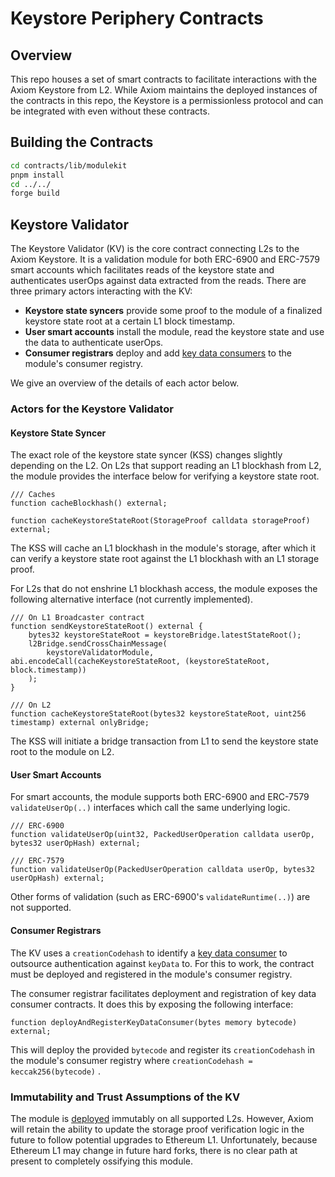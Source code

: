 # Keystore Periphery Contracts

## Overview

This repo houses a set of smart contracts to facilitate interactions with the Axiom Keystore from L2. While Axiom maintains the deployed instances of the contracts in this repo, the Keystore is a permissionless protocol and can be integrated with even without these contracts.

## Building the Contracts

```bash
cd contracts/lib/modulekit
pnpm install
cd ../../
forge build
```

## Keystore Validator

The Keystore Validator (KV) is the core contract connecting L2s to the Axiom Keystore. It is a validation module for both ERC-6900 and ERC-7579 smart accounts which facilitates reads of the keystore state and authenticates userOps against data extracted from the reads. There are three primary actors interacting with the KV:

- **Keystore state syncers** provide some proof to the module of a finalized keystore state root at a certain L1 block timestamp.
- **User smart accounts** install the module, read the keystore state and use the data to authenticate userOps.
- **Consumer registrars** deploy and add [key data consumers](https://keystore-docs.vercel.app/docs/creating-a-keystore-account-type/key-data-consumer) to the module's consumer registry.

We give an overview of the details of each actor below.

### Actors for the Keystore Validator

#### Keystore State Syncer

The exact role of the keystore state syncer (KSS) changes slightly depending on the L2. On L2s that support reading an L1 blockhash from L2, the module provides the interface below for verifying a keystore state root.

```solidity
/// Caches
function cacheBlockhash() external;

function cacheKeystoreStateRoot(StorageProof calldata storageProof) external;
```

The KSS will cache an L1 blockhash in the module's storage, after which it can verify a keystore state root against the L1 blockhash with an L1 storage proof.

For L2s that do not enshrine L1 blockhash access, the module exposes the following alternative interface (not currently implemented).

```solidity
/// On L1 Broadcaster contract
function sendKeystoreStateRoot() external {
    bytes32 keystoreStateRoot = keystoreBridge.latestStateRoot();
    l2Bridge.sendCrossChainMessage(
        keystoreValidatorModule, abi.encodeCall(cacheKeystoreStateRoot, (keystoreStateRoot, block.timestamp))
    );
}

/// On L2
function cacheKeystoreStateRoot(bytes32 keystoreStateRoot, uint256 timestamp) external onlyBridge;
```

The KSS will initiate a bridge transaction from L1 to send the keystore state root to the module on L2.

#### User Smart Accounts

For smart accounts, the module supports both ERC-6900 and ERC-7579 `validateUserOp(..)` interfaces which call the same underlying logic.

```solidity
/// ERC-6900
function validateUserOp(uint32, PackedUserOperation calldata userOp, bytes32 userOpHash) external;

/// ERC-7579
function validateUserOp(PackedUserOperation calldata userOp, bytes32 userOpHash) external;
```

Other forms of validation (such as ERC-6900's `validateRuntime(..)`) are not supported.

#### Consumer Registrars

The KV uses a `creationCodehash` to identify a [key data consumer](https://keystore-docs.vercel.app/docs/creating-a-keystore-account-type/key-data-consumer) to outsource authentication against `keyData` to. For this to work, the contract must be deployed and registered in the module's consumer registry.

The consumer registrar facilitates deployment and registration of key data consumer contracts. It does this by exposing the following interface:

```solidity
function deployAndRegisterKeyDataConsumer(bytes memory bytecode) external;
```

This will deploy the provided `bytecode` and register its `creationCodehash` in the module's consumer registry where `creationCodehash = keccak256(bytecode)` .

### Immutability and Trust Assumptions of the KV

The module is [deployed](https://keystore-docs.vercel.app/docs/developer-reference/contract-addresses) immutably on all supported L2s. However, Axiom will retain the ability to update the storage proof verification logic in the future to follow potential upgrades to Ethereum L1. Unfortunately, because Ethereum L1 may change in future hard forks, there is no clear path at present to completely ossifying this module.
